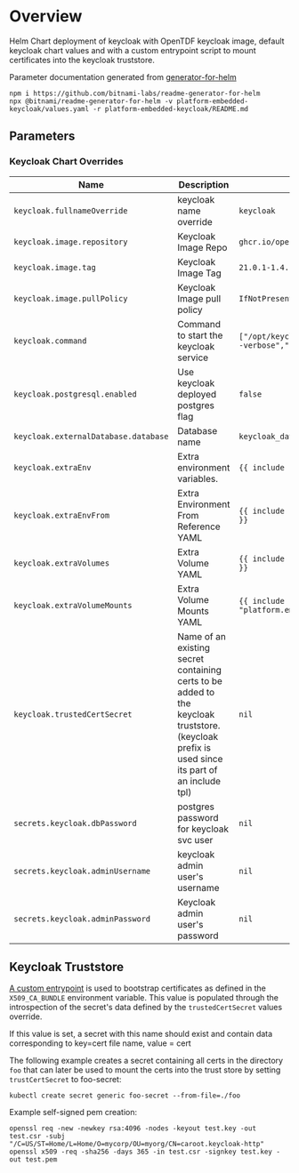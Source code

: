# Overview
Helm Chart deployment of keycloak with OpenTDF keycloak image, default keycloak chart values and with a custom entrypoint
script to mount certificates into the keycloak truststore.

Parameter documentation generated from [generator-for-helm](https://github.com/bitnami-labs/readme-generator-for-helm)
```shell
npm i https://github.com/bitnami-labs/readme-generator-for-helm
npx @bitnami/readme-generator-for-helm -v platform-embedded-keycloak/values.yaml -r platform-embedded-keycloak/README.md
```

## Parameters

### Keycloak Chart Overrides

| Name                                 | Description                                                                                                                                    | Value                                                                          |
| ------------------------------------ | ---------------------------------------------------------------------------------------------------------------------------------------------- | ------------------------------------------------------------------------------ |
| `keycloak.fullnameOverride`          | keycloak name override                                                                                                                         | `keycloak`                                                                     |
| `keycloak.image.repository`          | Keycloak Image Repo                                                                                                                            | `ghcr.io/opentdf/keycloak`                                                     |
| `keycloak.image.tag`                 | Keycloak Image Tag                                                                                                                             | `21.0.1-1.4.1`                                                                 |
| `keycloak.image.pullPolicy`          | Keycloak Image pull policy                                                                                                                     | `IfNotPresent`                                                                 |
| `keycloak.command`                   | Command to start the keycloak service                                                                                                          | `["/opt/keycloak/custom_bin/kc_custom_entrypoint.sh","--verbose","start-dev"]` |
| `keycloak.postgresql.enabled`        | Use keycloak deployed postgres flag                                                                                                            | `false`                                                                        |
| `keycloak.externalDatabase.database` | Database name                                                                                                                                  | `keycloak_database`                                                            |
| `keycloak.extraEnv`                  | Extra environment variables.                                                                                                                   | `{{ include "platform.embedded.keycloak.extraEnv" . }}`                        |
| `keycloak.extraEnvFrom`              | Extra Environment From Reference YAML                                                                                                          | `{{ include "platform.embedded.keycloak.extraEnvFrom" . }}`                    |
| `keycloak.extraVolumes`              | Extra Volume YAML                                                                                                                              | `{{ include "platform.embedded.keycloak.extraVolumes" . }}`                    |
| `keycloak.extraVolumeMounts`         | Extra Volume Mounts YAML                                                                                                                       | `{{ include "platform.embedded.keycloak.extraVolumeMounts" .}}`                |
| `keycloak.trustedCertSecret`         | Name of an existing secret containing certs to be added to the keycloak truststore. (keycloak prefix is used since its part of an include tpl) | `nil`                                                                          |
| `secrets.keycloak.dbPassword`        | postgres password for keycloak svc user                                                                                                        | `nil`                                                                          |
| `secrets.keycloak.adminUsername`     | keycloak admin user's username                                                                                                                 | `nil`                                                                          |
| `secrets.keycloak.adminPassword`     | Keycloak admin user's password                                                                                                                 | `nil`                                                                          |

## Keycloak Truststore
[A custom entrypoint](./kc_custom_entrypoint.sh) is used to bootstrap certificates as defined in the `X509_CA_BUNDLE`
environment variable.  This value is populated through the introspection of the secret's data defined by the `trustedCertSecret` values override.

If this value is set, a secret with this name should exist and contain data corresponding to key=cert file name, value = cert

The following example creates a secret containing all certs in the directory `foo` that
can later be used to mount the certs into the trust store by setting `trustCertSecret` to foo-secret:

```shell
kubectl create secret generic foo-secret --from-file=./foo
```

Example self-signed pem creation:
```shell
openssl req -new -newkey rsa:4096 -nodes -keyout test.key -out test.csr -subj "/C=US/ST=Home/L=Home/O=mycorp/OU=myorg/CN=caroot.keycloak-http"
openssl x509 -req -sha256 -days 365 -in test.csr -signkey test.key -out test.pem
```